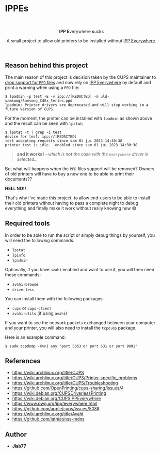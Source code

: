 # IPPEs

<div align="center">
  <p>&nbsp;</p>
  <p><strong>IPP E</strong>verywhere <strong>s</strong>ucks</p>
  <p>A small project to allow old printers to be installed without <a href="https://www.pwg.org/ipp/everywhere.html" target="_blank">IPP Everywhere</a>.</p>
  <p>&nbsp;</p>
</div>

## Reason behind this project

The main reason of this project is decision taken by the CUPS maintainer to [drop support for `PPD` files](https://github.com/OpenPrinting/cups-sharing/issues/4) and now rely on [IPP Everywhere](https://www.pwg.org/ipp/everywhere.html) by default and print a warning when using a `PPD` file:

```console
$ lpadmin -p test -E -v ipp://[REDACTED] -m uld-samsung/Samsung_C48x_Series.ppd
lpadmin: Printer drivers are deprecated and will stop working in a future version of CUPS.
```

For the moment, the printer can be installed with `lpadmin` as shown above and the result can be seen with `lpstat`:

```console
$ lpstat -t | grep -i test
device for test: ipp://[REDACTED]
test accepting requests since sam 01 jui 2023 14:30:38
printer test is idle.  enabled since sam 01 jui 2023 14:30:38
```

> __and it works!__ - _which is not the case with the `everywhere` driver is selected..._

But what will happens when the `PPD` files support will be removed? Owners of old printers will have to buy a new one to be able to print their documents??

__HELL NO!!__

That's why I've made this project, to allow end-users to be able to install their old printers without having to pass a complete night to debug everything and finally make it work without really knowing how 😅

## Required tools

In order to be able to run the script or simply debug things by yourself, you will need the following commands:

* `lpstat`
* `lpinfo`
* `lpadmin`

Optionally, if you have `avahi` enabled and want to use it, you will then need these commands:

* `avahi-browse`
* `driverless`

You can install them with the following packages:

* `cups` or `cups-client`
* `avahi-utils` (if using `avahi`)

If you want to see the network packets exchanged between your computer and your printer, you will also need to install the `tcpdump` package.

Here is an example command:

```console
$ sudo tcpdump -Xvni any "port 5353 or port 631 or port 9001"
```

## References

* https://wiki.archlinux.org/title/CUPS
* https://wiki.archlinux.org/title/CUPS/Printer-specific_problems
* https://wiki.archlinux.org/title/CUPS/Troubleshooting
* https://github.com/OpenPrinting/cups-sharing/issues/4
* https://wiki.debian.org/CUPSDriverlessPrinting
* https://wiki.debian.org/CUPSIPPEverywhere
* https://www.pwg.org/ipp/everywhere.html
* https://github.com/apple/cups/issues/5088
* https://wiki.archlinux.org/title/Avahi
* https://github.com/lathiat/nss-mdns

## Author

* __Jiab77__